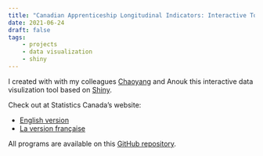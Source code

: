 ```yaml
---
title: "Canadian Apprenticeship Longitudinal Indicators: Interactive Tool"
date: 2021-06-24
draft: false
tags:
    - projects
    - data visualization
    - shiny
---
```


I created with with my colleagues [Chaoyang](https://www.linkedin.com/in/chaoyang-zheng-525306106/) and Anouk this interactive data visulization tool based on [Shiny](https://shiny.rstudio.com/).

Check out at Statistics Canada’s website:

- [English version](https://www150.statcan.gc.ca/n1/pub/71-607-x/71-607-x2021018-eng.htm)
- [La version française](https://www150.statcan.gc.ca/n1/pub/71-607-x/71-607-x2021018-fra.htm)

All programs are available on this [GitHub repository](https://github.com/StatCan/dv-rais-longitudinal).
